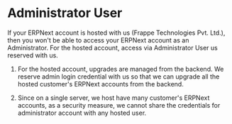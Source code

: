 # Administrator User

If your ERPNext account is hosted with us (Frappe Technologies Pvt. Ltd.), then you won't be able to access your ERPNext account as an Administrator. For the hosted account, access via Administrator User us reserved with us.

1.  For the hosted account, upgrades are managed from the backend. We reserve admin login credential with us so that we can upgrade all the hosted customer's ERPNext accounts from the backend. 

2.  Since on a single server, we host have many customer's ERPNext accounts, as a security measure, we cannot share the credentials for administrator account with any hosted user.